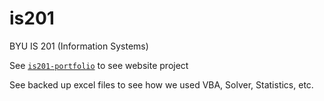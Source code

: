 # is201

BYU IS 201 (Information Systems)

See [`is201-portfolio`](https://github.com/brighamband/is201-portfolio) to see website project

See backed up excel files to see how we used VBA, Solver, Statistics, etc.
